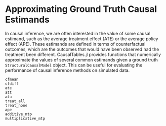 # Approximating Ground Truth Causal Estimands

In causal inference, we are often interested in the value of some causal estimand, such as the average treatment effect (ATE) or the average policy effect (APE). These estimands are defined in terms of counterfactual outcomes, which are the outcomes that would have been observed had the treatment been different. CausalTables.jl provides functions that numerically approximate the values of several common estimands given a ground truth 
`StructuralCausalModel` object. This can be useful for evaluating the performance of causal inference methods on simulated data. 

```@docs
cfmean
cfdiff
ate
att
atu
treat_all
treat_none
ape
additive_mtp
multiplicative_mtp
```

